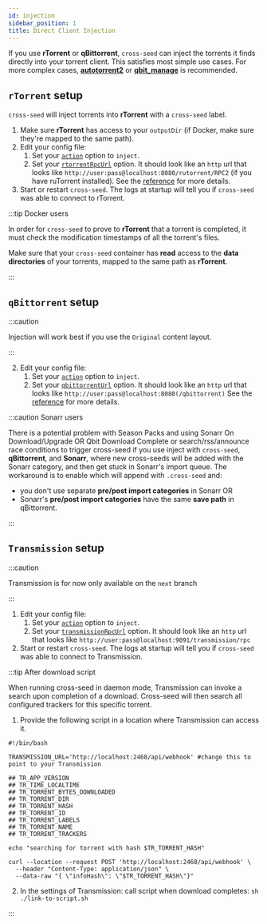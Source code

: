 ```yaml
---
id: injection
sidebar_position: 1
title: Direct Client Injection
---
```


If you use **rTorrent** or **qBittorrent**, `cross-seed` can inject the torrents
it finds directly into your torrent client. This satisfies most simple use
cases. For more complex cases,
[**autotorrent2**](https://github.com/JohnDoee/autotorrent2) or
[**qbit_manage**](https://github.com/StuffAnThings/qbit_manage) is recommended.

## `rTorrent` setup

`cross-seed` will inject torrents into **rTorrent** with a `cross-seed` label.

1. Make sure **rTorrent** has access to your `outputDir` (if Docker, make sure
   they're mapped to the same path).
2. Edit your config file:
    1. Set your [`action`](../reference/options#action) option to `inject`.
    2. Set your [`rtorrentRpcUrl`](../reference/options#rtorrentrpcurl) option.
       It should look like an `http` url that looks like
       `http://user:pass@localhost:8080/rutorrent/RPC2` (if you have ruTorrent
       installed). See the [reference](../reference/options#rtorrentrpcurl) for
       more details.
3. Start or restart `cross-seed`. The logs at startup will tell you if
   `cross-seed` was able to connect to rTorrent.

:::tip Docker users

In order for `cross-seed` to prove to **rTorrent** that a torrent is completed,
it must check the modification timestamps of all the torrent's files.

Make sure that your `cross-seed` container has **read** access to the **data
directories** of your torrents, mapped to the same path as **rTorrent**.

:::

## `qBittorrent` setup

:::caution

Injection will work best if you use the `Original` content layout.

:::

2. Edit your config file:
    1. Set your [`action`](../reference/options#action) option to `inject`.
    2. Set your [`qbittorrentUrl`](../reference/options#qbittorrenturl) option.
       It should look like an `http` url that looks like
       `http://user:pass@localhost:8080(/qbittorrent)` See the
       [reference](../reference/options#qbittorrenturl) for more details.

:::caution Sonarr users

There is a potential problem with Season Packs and using Sonarr On Download/Upgrade OR Qbit Download Complete or search/rss/announce race conditions to trigger cross-seed if you use inject with `cross-seed`, **qBittorrent**, and **Sonarr**,
where new cross-seeds will be added with the Sonarr category, and then get stuck
in Sonarr's import queue. The workaround is to enable which will append <category> with `.cross-seed` and:

-   you don't use separate **pre/post import categories** in Sonarr OR
-   Sonarr's **pre/post import categories** have the same **save path** in
    qBittorrent.

:::

## `Transmission` setup
:::caution

Transmission is for now only available on the `next` branch


:::

1. Edit your config file:
    1. Set your [`action`](../reference/options#action) option to `inject`.
    2. Set your [`transmissionRpcUrl`](../reference/options#rtorrentrpcurl) option.
       It should look like an `http` url that looks like
       `http://user:pass@localhost:9091/transmission/rpc` 
2. Start or restart `cross-seed`. The logs at startup will tell you if
   `cross-seed` was able to connect to Transmission.

:::tip After download script

When running cross-seed in daemon mode, Transmission can invoke a search upon completion of a download. 
Cross-seed will then search all configured trackers for this specific torrent. 

1. Provide the following script in a location where Transmission can access it.
```shell script
#!/bin/bash

TRANSMISSION_URL='http://localhost:2468/api/webhook' #change this to point to your Transmission

## TR_APP_VERSION
## TR_TIME_LOCALTIME
## TR_TORRENT_BYTES_DOWNLOADED
## TR_TORRENT_DIR
## TR_TORRENT_HASH
## TR_TORRENT_ID
## TR_TORRENT_LABELS
## TR_TORRENT_NAME
## TR_TORRENT_TRACKERS

echo "searching for torrent with hash $TR_TORRENT_HASH"

curl --location --request POST 'http://localhost:2468/api/webhook' \
  --header "Content-Type: application/json" \
  --data-raw "{ \"infoHash\": \"$TR_TORRENT_HASH\"}"
```

2. In the settings of Transmission: call script when download completes: `sh ./link-to-script.sh`


:::